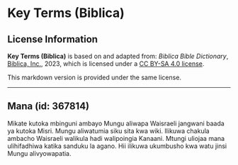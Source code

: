 # Key Terms (Biblica)

## License Information

**Key Terms (Biblica)** is based on and adapted from: _Biblica Bible Dictionary_, [Biblica, Inc.](https://www.biblica.com/), 2023, which is licensed under a [CC BY-SA 4.0 license](https://creativecommons.org/licenses/by-sa/4.0/legalcode.en).

This markdown version is provided under the same license.



--------------------------------

## Mana (id: 367814)

Mikate kutoka mbinguni ambayo Mungu aliwapa Waisraeli jangwani baada ya kutoka Misri. Mungu aliwatumia siku sita kwa wiki. Ilikuwa chakula ambacho Waisraeli walikula hadi walipoingia Kanaani. Mtungi uliojaa mana ulihifadhiwa katika sanduku la agano. Hii ilikuwa ukumbusho kwa watu jinsi Mungu alivyowapatia.



